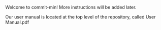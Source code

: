 Welcome to commit-min! More instructions will be added later.

Our user manual is located at the top level of the repository, called User Manual.pdf

